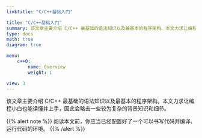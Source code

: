 ```yaml
---
linktitle: "C/C++基础入门"

title: "C/C++基础入门"
summary: 该文章主要介绍 C/C++ 最基础的语法知识以及最基本的程序架构。本文力求让编程小白也能读懂并上手，因此会略去一些较为复杂的背景知识和细节。
type: docs
math: true
diagram: true

menu:
    c++0:
        name: Overview
        weight: 1

view: 3
---
```


该文章主要介绍 C/C++ 最基础的语法知识以及最基本的程序架构。本文力求让编程小白也能读懂并上手，因此会略去一些较为复杂的背景知识和细节。

{{% alert note %}}
阅读本文前，你应当已经配置好了一个可以书写代码并编译、运行代码的环境。
{{% /alert %}}
